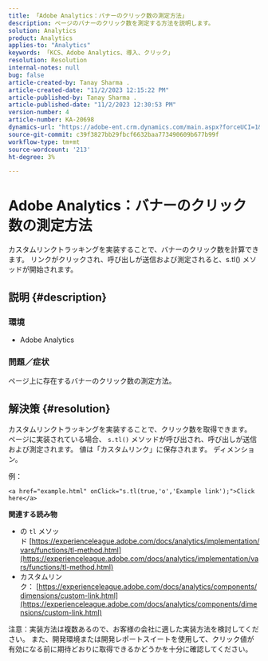 ```yaml
---
title: 「Adobe Analytics：バナーのクリック数の測定方法」
description: ページのバナーのクリック数を測定する方法を説明します。
solution: Analytics
product: Analytics
applies-to: "Analytics"
keywords: 「KCS、Adobe Analytics、導入、クリック」
resolution: Resolution
internal-notes: null
bug: false
article-created-by: Tanay Sharma .
article-created-date: "11/2/2023 12:15:22 PM"
article-published-by: Tanay Sharma .
article-published-date: "11/2/2023 12:30:53 PM"
version-number: 4
article-number: KA-20698
dynamics-url: "https://adobe-ent.crm.dynamics.com/main.aspx?forceUCI=1&pagetype=entityrecord&etn=knowledgearticle&id=498d7e79-7979-ee11-8179-6045bd006239"
source-git-commit: c39f3827bb29fbcf6632baa773490609b677b99f
workflow-type: tm+mt
source-wordcount: '213'
ht-degree: 3%

---
```


# Adobe Analytics：バナーのクリック数の測定方法


カスタムリンクトラッキングを実装することで、バナーのクリック数を計算できます。 リンクがクリックされ、呼び出しが送信および測定されると、s.tl() メソッドが開始されます。

## 説明 {#description}


### 環境

- Adobe Analytics




### 問題／症状 

ページ上に存在するバナーのクリック数の測定方法。


## 解決策 {#resolution}


カスタムリンクトラッキングを実装することで、クリック数を取得できます。 ページに実装されている場合、 `s.tl()` メソッドが呼び出され、呼び出しが送信および測定されます。 値は「カスタムリンク」に保存されます。 ディメンション。

例：


```
<a href="example.html" onClick="s.tl(true,'o','Example link');">Click here</a>
```


<b>関連する読み物</b>

- の `tl` メソッド [https://experienceleague.adobe.com/docs/analytics/implementation/vars/functions/tl-method.html](https://experienceleague.adobe.com/docs/analytics/implementation/vars/functions/tl-method.html)
- カスタムリンク： [https://experienceleague.adobe.com/docs/analytics/components/dimensions/custom-link.html](https://experienceleague.adobe.com/docs/analytics/components/dimensions/custom-link.html)


注意：実装方法は複数あるので、お客様の会社に適した実装方法を検討してください。 また、開発環境または開発レポートスイートを使用して、クリック値が有効になる前に期待どおりに取得できるかどうかを十分に確認してください。
